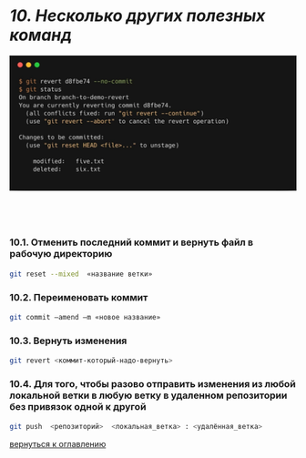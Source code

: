 # *10. Несколько других полезных команд*

![cli](/images/cli.jpg)

## &nbsp;

### 10.1. Отменить последний коммит и вернуть файл в рабочую директорию

```bash
git reset --mixed  «название ветки»
```

### 10.2. Переименовать коммит

```bash
git commit –amend –m «новое название»
```

### 10.3. Вернуть изменения

```bash
git revert <коммит-который-надо-вернуть>
```

### 10.4. Для того, чтобы разово отправить изменения из любой локальной ветки в любую ветку в удаленном репозитории без привязок одной к другой

```bash
git push  <репозиторий>  <локальная_ветка> : <удалённая_ветка>
```

[вернуться к оглавлению](readme.md)

